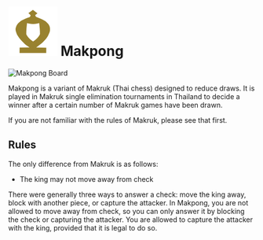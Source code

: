 # ![Makpong](https://github.com/gbtami/pychess-variants/blob/master/static/icons/makpong.svg) Makpong

![Makpong Board](https://github.com/gbtami/pychess-variants/blob/master/static/images/MakrukGuide/Makruk.png?raw=true)

Makpong is a variant of Makruk (Thai chess) designed to reduce draws. It is played in Makruk single elimination tournaments in Thailand to decide a winner after a certain number of Makruk games have been drawn.

If you are not familiar with the rules of Makruk, please see that first.

## Rules

The only difference from Makruk is as follows:

* The king may not move away from check

There were generally three ways to answer a check: move the king away, block with another piece, or capture the attacker. In Makpong, you are not allowed to move away from check, so you can only answer it by blocking the check or capturing the attacker. You are allowed to capture the attacker with the king, provided that it is legal to do so.

